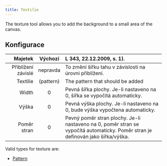 ```yaml
---
title: Textilie
---
```


The texture tool allows you to add the background to a small area of the canvas.

## Konfigurace

|            Majetek |            Výchozí           | L 343, 22.12.2009, s. 1).                                                                                       |
| -----------------: | :--------------------------: | :------------------------------------------------------------------------------------------------------------------------------------------------------------------------------ |
| Přiblížení závislé |           nepravda           | To změní šířku tahu v závislosti na úrovni přiblížení.                                                                                                          |
|           Textilie | (pattern) | The pattern that should be added                                                                                                                                                |
|              Width |               0              | Pevná šířka plochy. Je-li nastaveno na 0, šířka se vypočítá automaticky.                                                                        |
|              Výška |               0              | Pevná výška plochy. Je-li nastaveno na 0, bude výška vypočtena automaticky.                                                                     |
|        Poměr stran |               0              | Pevný poměr stran plochy. Je-li nastaveno na 0, poměr stran se vypočítá automaticky. Poměr stran je definován jako šířka/výška. |

Valid types for texture are:

- [Pattern](../../background#pattern)
